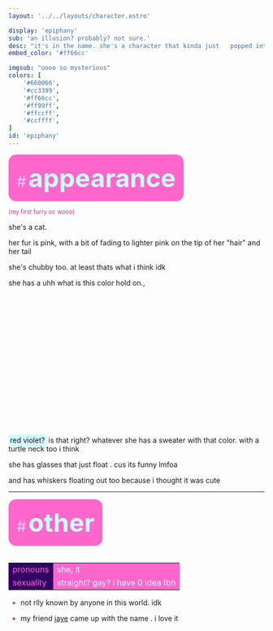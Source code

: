 ```yaml
---
layout: '../../layouts/character.astro'

display: 'epiphany'
sub: 'an illusion? probably? not sure.'
desc: "it's in the name. she's a character that kinda just   popped into my eyes when i blinked or something. shit's cool i hope it generates me more characters"
embed_color: '#ff66cc'

imgsub: "oooo so mysterious"
colors: [
    '#660066',
    '#cc3399',
    '#ff66cc',
    '#ff99ff',
    '#ffccff',
    '#ccffff',
]
id: 'epiphany'
---
```

<style>
    :root {
        --header-color: #303;
        --header-logo-color-1: #ccffff;
        --header-logo-color-2: #ff66cc;

        --col-bright: #ccffff;
        --col-light: #ffccff;
        --col-main: #ff66cc;
        --col-dim: #cc3399;
        --col-dark: #330066;

        --col-bg: #606;
        --col-char-bg: #6699ff;

        --col-link: #ff66cc;
        --col-link-hover: #ffccff
    }

    i {
        text-decoration: italic;
        color: var(--col-dim);
    }

    .white {
        color: var(--col-bright);
        background-color: var(--col-dark);
        padding: 3px;
        border-radius: 5px;
    }

    .black {
        color: #2f003e;
        background-color: var(--col-bright);
        padding: 3px;
        border-radius: 5px;
    }

    li::marker {
        color: var(--col-dim);  
    }

    table {
        color: var(--col-bright);
    }
    
    td {
        background-color: var(--col-main);
    }

    td.name {
        background-color: var(--col-dark);
        color: var(--col-main);
        box-shadow: unset;
        align-content: start;
    }
</style>


<section id="appearance" style="text-align: left">

<div style="background-color: var(--col-main); padding: 16px; border-radius: 15px; width: fit-content;">
<a style="text-decoration: none;" href="#appearance">
<span style="font-size: 30px; color: var(--col-light)">#</span>
<span style="font-weight: bolder; font-size: 50px; margin: 0; margin-top: 30px; color: var(--col-bright)">
appearance
</span>
</a>
</div>

<sub style="color: var(--col-dim)">(my first furry oc wooo)</sub>

she's a cat.

her fur is pink, with a bit of fading to lighter pink on the tip of her "hair" and her tail

she's chubby too. at least thats what i think idk

she has a uhh what is this color hold on.,

<p>&nbsp;</p>
<p>&nbsp;</p>
<p>&nbsp;</p>
<p>&nbsp;</p>
<p>&nbsp;</p>
<p>&nbsp;</p>
<p>&nbsp;</p>
<p>&nbsp;</p>
<p>&nbsp;</p>

<span class="black">red violet?</span> is that right? whatever she has a sweater with that color. with a turtle neck too i think

she has glasses that just float   . cus its funny lmfoa

and has whiskers floating out too because i thought it was cute

</section>

<hr>
<section id="other" style="text-align: left">

<div style="background-color: var(--col-main); padding: 16px; border-radius: 15px; width: fit-content;">
<a style="text-decoration: none;" href="#other">
<span style="font-size: 30px; color: var(--col-light)">#</span>
<span style="font-weight: bolder; font-size: 50px; margin: 0; margin-top: 30px; color: var(--col-bright)">
other
</span>
</a>
</div>

<br>
<table>

<tr>
    <td class="name">pronouns</td>
    <td>she, it</td>
</tr>

<tr>
    <td class="name">sexuality</td>
    <td>straight? gay? i have 0 idea tbh</td>
</tr>

</table>

- not rlly known by anyone in this world. idk

- my friend [jaye](https://twitter.com/slashjaye) came up with the name . i love it

</section>